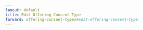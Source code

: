 ```yaml
---
layout: default
title: Edit Offering Consent Type
forward: offering-consent-types#edit-offering-consent-type
---
```

